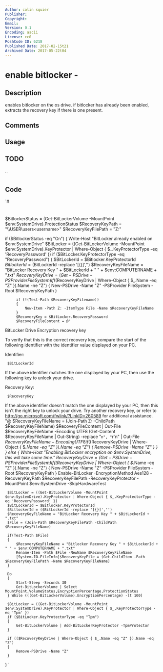 ```yaml
---
Author: colin squier
Publisher: 
Copyright: 
Email: 
Version: 0.1
Encoding: ascii
License: cc0
PoshCode ID: 6218
Published Date: 2017-02-15t21
Archived Date: 2017-05-22t04
---
```


# enable bitlocker - 

## Description

enables bitlocker on the os drive. if bitlocker has already been enabled, extracts the recovery key if there is one present.

## Comments



## Usage



## TODO



## 

``

## Code

`#
 #
 $BitlockerStatus = (Get-BitLockerVolume -MountPoint $env:SystemDrive).ProtectionStatus
 $RecoveryKeyPath = "\\<servername>\USER\users\<username>"
 $RecoveryKeyFilePath = "Z:"
 
 if ($BitlockerStatus -eq "On")
 {
     Write-Host "BitLocker already enabled on $env:SystemDrive"
     $BitLocker = ((Get-BitLockerVolume -MountPoint $env:SystemDrive).KeyProtector | Where-Object { $_.KeyProtectorType -eq 'RecoveryPassword' })
     if ($BitLocker.KeyProtectorType -eq "RecoveryPassword")
     {
         $BitLockerId = $Bitlocker.KeyProtectorId
         $BitlockerId = ($BitLockerId -replace '[{}]','')
         $RecoveryKeyFileName = "BitLocker Recovery Key " + $BitLockerId + " " + $env:COMPUTERNAME + ".txt"
         $RecoveryKeyDrive = (Get-PSDrive -PSProvider FileSystem)
         if (($RecoveryKeyDrive | Where-Object { $_.Name -eq "Z" }).Name -ne "Z")
         {
             New-PSDrive -Name "Z" -PSProvider FileSystem -Root $RecoveryKeyPath
         }
 
         if (!(Test-Path $RecoveryKeyFilename))
         {
             New-Item -Path Z: -ItemType File -Name $RecoveryKeyFileName
         }
         $RecoveryKey = $BitLocker.RecoveryPassword
         $RecoveryFileContent = @"
 BitLocker Drive Encryption recovery key 
 
 To verify that this is the correct recovery key, compare the start of the following identifier with the identifier value displayed on your PC.
 
 Identifier:
 
     $BitLockerId
 
 If the above identifier matches the one displayed by your PC, then use the following key to unlock your drive.
 
 Recovery Key:
 
     $RecoveryKey
 
 If the above identifier doesn't match the one displayed by your PC, then this isn't the right key to unlock your drive.
 Try another recovery key, or refer to http://go.microsoft.com/fwlink/?LinkID=260589 for additional assistance.
 "@
         $RecoveryKeyFileName = (Join-Path Z: -ChildPath $RecoveryKeyFileName)
         $RecoveryFileContent | Out-File $RecoveryKeyFileName -Encoding UTF8
         (Get-Content $RecoveryKeyFileName | Out-String) -replace "`n", "`r`n" | Out-File $RecoveryKeyFileName -Encoding UTF8
         if (($RecoveryKeyDrive | Where-Object { $_.Name -eq "Z" }).Name -eq "Z")
         {
             Remove-PSDrive -Name "Z"
         }
     }
 }
 else
 {
     Write-Host "Enabling BitLocker encryption on $env:SystemDrive, this will take some time."
     $RecoveryKeyDrive = (Get-PSDrive -PSProvider FileSystem)
     if (($RecoveryKeyDrive | Where-Object { $_.Name -eq "Z" }).Name -ne "Z")
     {
         New-PSDrive -Name "Z" -PSProvider FileSystem -Root $RecoveryKeyPath
     }
     Enable-BitLocker -EncryptionMethod Aes128 -RecoveryKeyPath $RecoveryKeyFilePath -RecoveryKeyProtector -MountPoint $env:SystemDrive -SkipHardwareTest
 
     $BitLocker = ((Get-BitLockerVolume -MountPoint $env:SystemDrive).KeyProtector | Where-Object { $_.KeyProtectorType -eq 'RecoveryPassword' })
     $BitLockerId = $Bitlocker.KeyProtectorId
     $BitlockerId = ($BitLockerId -replace '[{}]','')
     $RecoveryKeyFileName = "BitLocker Recovery Key " + $BitLockerId + ".txt"
     $File = (Join-Path $RecoveryKeyFilePath -ChildPath $RecoveryKeyFileName)
 
     if(Test-Path $File)
     {
         $RecoveryKeyFileName = "Bitlocker Recovery Key " + $BitLockerId + " " + $env:COMPUTERNAME + ".txt"
         Rename-Item -Path $File -NewName $RecoveryKeyFileName
         [System.IO.FileInfo]$RecoveryKeyFile = (Get-ChildItem -Path $RecoveryKeyFilePath -Name $RecoveryKeyFileName)
     }
 
     Do
     {
         Start-Sleep -Seconds 30
         Get-BitLockerVolume | Select MountPoint,VolumeStatus,EncryptionPercentage,ProtectionStatus
     } While (((Get-BitLockerVolume).EncryptionPercentage) -lt 100)
 
     $BitLocker = ((Get-BitLockerVolume -MountPoint $env:SystemDrive).KeyProtector | Where-Object { $_.KeyProtectorType -eq 'Tpm' })
     if ($BitLocker.KeyProtectorType -eq "Tpm")
     {
         Get-BitLockerVolume | Add-BitLockerKeyProtector -TpmProtector
     }
 
     if (($RecoveryKeyDrive | Where-Object { $_.Name -eq "Z" }).Name -eq "Z")
     {
         Remove-PSDrive -Name "Z"
     }
 }
`

